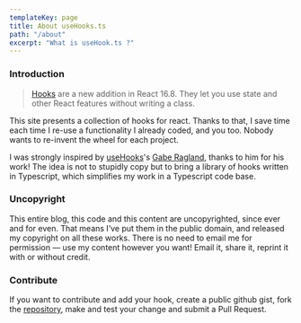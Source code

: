 ```yaml
---
templateKey: page
title: About useHooks.ts
path: "/about"
excerpt: "What is useHook.ts ?"
---
```


### Introduction

> <a href="https://reactjs.org/docs/hooks-overview.html" target="_blank">Hooks</a> are a new addition in React 16.8. They let you use state and other React features without writing a class.

This site presents a collection of hooks for react. Thanks to that, I save time each time I re-use a functionality I already coded, and you too. Nobody wants to re-invent the wheel for each project.

I was strongly inspired by <a href="https://github.com/gragland" target="_blank">useHooks</a>'s <a href="https://usehooks.com/" target="_blank">Gabe Ragland</a>, thanks to him for his work! The idea is not to stupidly copy but to bring a library of hooks written in Typescript, which simplifies my work in a Typescript code base.

### Uncopyright

This entire blog, this code and this content are uncopyrighted, since ever and for even.
That means I’ve put them in the public domain, and released my copyright on all these works.
There is no need to email me for permission — use my content however you want! Email it, share it, reprint it with or without credit.

### Contribute

If you want to contribute and add your hook, create a public github gist, fork the <a href="https://github.com/Junscuzzy/usehooks.ts" target="_blank">repository</a>, make and test your change and submit a Pull Request.
